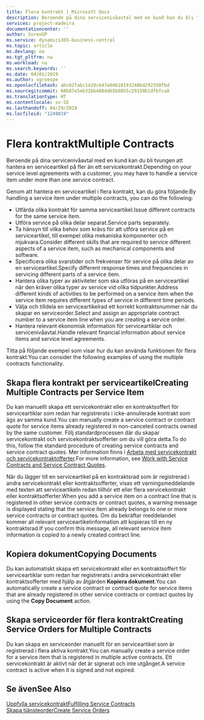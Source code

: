 ```yaml
---
title: Flera kontrakt | Microsoft Docs
description: Beroende på dina servicenivåavtal med en kund kan du bli tvungen att hantera en serviceartikel på fler än ett servicekontrakt.
services: project-madeira
documentationcenter: ''
author: SorenGP
ms.service: dynamics365-business-central
ms.topic: article
ms.devlang: na
ms.tgt_pltfrm: na
ms.workload: na
ms.search.keywords: ''
ms.date: 04/01/2019
ms.author: sgroespe
ms.openlocfilehash: abc62fabc1429c647e0d618193240bd292350fbd
ms.sourcegitcommit: 60b87e5eb32bb408dd65b9855c29159b1dfbfca8
ms.translationtype: HT
ms.contentlocale: sv-SE
ms.lasthandoff: 04/29/2019
ms.locfileid: "1249819"
---
```

# <a name="multiple-contracts"></a><span data-ttu-id="5590e-103">Flera kontrakt</span><span class="sxs-lookup"><span data-stu-id="5590e-103">Multiple Contracts</span></span>
<span data-ttu-id="5590e-104">Beroende på dina servicenivåavtal med en kund kan du bli tvungen att hantera en serviceartikel på fler än ett servicekontrakt.</span><span class="sxs-lookup"><span data-stu-id="5590e-104">Depending on your service level agreements with a customer, you may have to handle a service item under more than one service contract.</span></span>  
  
<span data-ttu-id="5590e-105">Genom att hantera en serviceartikel i flera kontrakt, kan du göra följande:</span><span class="sxs-lookup"><span data-stu-id="5590e-105">By handling a service item under multiple contracts, you can do the following:</span></span>  
  
* <span data-ttu-id="5590e-106">Utfärda olika kontrakt för samma serviceartikel.</span><span class="sxs-lookup"><span data-stu-id="5590e-106">Issue different contracts for the same service item.</span></span>  
* <span data-ttu-id="5590e-107">Utföra service på olika delar separat.</span><span class="sxs-lookup"><span data-stu-id="5590e-107">Service parts separately.</span></span>  
* <span data-ttu-id="5590e-108">Ta hänsyn till vilka behov som krävs för att utföra service på en serviceartikel, till exempel olika mekaniska komponenter och mjukvara.</span><span class="sxs-lookup"><span data-stu-id="5590e-108">Consider different skills that are required to service different aspects of a service item, such as mechanical components and software.</span></span>  
* <span data-ttu-id="5590e-109">Specificera olika svarstider och frekvenser för service på olika delar av en serviceartikel.</span><span class="sxs-lookup"><span data-stu-id="5590e-109">Specify different response times and frequencies in servicing different parts of a service item.</span></span>  
* <span data-ttu-id="5590e-110">Hantera olika typer av aktiviteter som ska utföras på en serviceartikel när den kräver olika typer av service vid olika tidpunkter.</span><span class="sxs-lookup"><span data-stu-id="5590e-110">Address different kinds of activities to be performed on a service item when the service item requires different types of service in different time periods.</span></span>  
* <span data-ttu-id="5590e-111">Välja och tilldela en serviceartikelrad ett korrekt kontraktsnummer när du skapar en serviceorder.</span><span class="sxs-lookup"><span data-stu-id="5590e-111">Select and assign an appropriate contract number to a service item line when you are creating a service order.</span></span>  
* <span data-ttu-id="5590e-112">Hantera relevant ekonomisk information för serviceartiklar och servicenivåavtal.</span><span class="sxs-lookup"><span data-stu-id="5590e-112">Handle relevant financial information about service items and service level agreements.</span></span>  
  
<span data-ttu-id="5590e-113">Titta på följande exempel som visar hur du kan använda funktionen för flera kontrakt.</span><span class="sxs-lookup"><span data-stu-id="5590e-113">You can consider the following examples of using the multiple contracts functionality.</span></span>  
  
## <a name="creating-multiple-contracts-per-service-item"></a><span data-ttu-id="5590e-114">Skapa flera kontrakt per serviceartikel</span><span class="sxs-lookup"><span data-stu-id="5590e-114">Creating Multiple Contracts per Service Item</span></span>  
<span data-ttu-id="5590e-115">Du kan manuellt skapa ett servicekontrakt eller en kontraktsoffert för serviceartiklar som redan har registrerats i icke-annullerade kontrakt som ägs av samma kund.</span><span class="sxs-lookup"><span data-stu-id="5590e-115">You can manually create a service contract or contract quote for service items already registered in non-canceled contracts owned by the same customer.</span></span> <span data-ttu-id="5590e-116">Följ standardprocessen där du skapar servicekontrakt och servicekontraktsofferter om du vill göra detta.</span><span class="sxs-lookup"><span data-stu-id="5590e-116">To do this, follow the standard procedure of creating service contracts and service contract quotes.</span></span> <span data-ttu-id="5590e-117">Mer information finns i [Arbeta med servicekontrakt och servicekontraktofferter](service-how-to-create-service-contracts-and-service-contract-quotes.md).</span><span class="sxs-lookup"><span data-stu-id="5590e-117">For more information, see [Work with Service Contracts and Service Contract Quotes](service-how-to-create-service-contracts-and-service-contract-quotes.md).</span></span>  
  
<span data-ttu-id="5590e-118">När du lägger till en serviceartikel på en kontraktsrad som är registrerad i andra servicekontrakt eller kontraktsofferter, visas ett varningsmeddelande med texten att serviceartikeln redan tillhör ett eller flera servicekontrakt eller kontraktsofferter.</span><span class="sxs-lookup"><span data-stu-id="5590e-118">When you add a service item on a contract line that is registered in other service contracts or contract quotes, a warning message is displayed stating that the service item already belongs to one or more service contracts or contract quotes.</span></span> <span data-ttu-id="5590e-119">Om du bekräftar meddelandet kommer all relevant serviceartikelinformation att kopieras till en ny kontraktsrad.</span><span class="sxs-lookup"><span data-stu-id="5590e-119">If you confirm this message, all relevant service item information is copied to a newly created contract line.</span></span>  
  
## <a name="copying-documents"></a><span data-ttu-id="5590e-120">Kopiera dokument</span><span class="sxs-lookup"><span data-stu-id="5590e-120">Copying Documents</span></span>  
<span data-ttu-id="5590e-121">Du kan automatiskt skapa ett servicekontrakt eller en kontraktsoffert för serviceartiklar som redan har registrerats i andra servicekontrakt eller kontraktsofferter med hjälp av åtgärden **Kopiera dokument**.</span><span class="sxs-lookup"><span data-stu-id="5590e-121">You can automatically create a service contract or contract quote for service items that are already registered in other service contracts or contract quotes by using the **Copy Document** action.</span></span>  
  
## <a name="creating-service-orders-for-multiple-contracts"></a><span data-ttu-id="5590e-122">Skapa serviceorder för flera kontrakt</span><span class="sxs-lookup"><span data-stu-id="5590e-122">Creating Service Orders for Multiple Contracts</span></span>  
<span data-ttu-id="5590e-123">Du kan skapa en serviceorder manuellt för en serviceartikel som är registrerad i flera aktiva kontrakt.</span><span class="sxs-lookup"><span data-stu-id="5590e-123">You can manually create a service order for a service item that is registered in multiple active contracts.</span></span> <span data-ttu-id="5590e-124">Ett servicekontrakt är aktivt när det är signerat och inte utgånget.</span><span class="sxs-lookup"><span data-stu-id="5590e-124">A service contract is active when it is signed and not expired.</span></span>  
  
## <a name="see-also"></a><span data-ttu-id="5590e-125">Se även</span><span class="sxs-lookup"><span data-stu-id="5590e-125">See Also</span></span>  
[<span data-ttu-id="5590e-126">Uppfylla servicekontrakt</span><span class="sxs-lookup"><span data-stu-id="5590e-126">Fulfilling Service Contracts</span></span>](service-fulfill-service-contracts.md)  
[<span data-ttu-id="5590e-127">Skapa tjänsteorder</span><span class="sxs-lookup"><span data-stu-id="5590e-127">Create Service Orders</span></span>](service-how-to-create-service-orders.md)  
